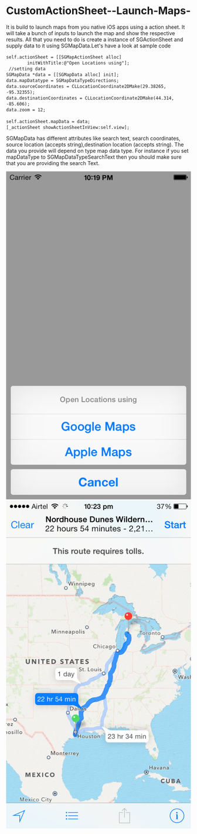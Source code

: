 CustomActionSheet--Launch-Maps-
===============================

It is build to launch maps from you native iOS apps using a action sheet. It will take a bunch of inputs to launch the map and show the respective results. All that you need to do is create a instance of SGActionSheet and supply data to it using SGMapData.Let's have a look at sample code

    self.actionSheet = [[SGMapActionSheet alloc] 
			initWithTitle:@"Open Locations using"];
     //setting data   
    SGMapData *data = [[SGMapData alloc] init];
    data.mapDatatype = SGMapDataTypeDirections;  
    data.sourceCoordinates = CLLocationCoordinate2DMake(29.38265, -95.32355);
    data.destinationCoordinates = CLLocationCoordinate2DMake(44.314, -85.606);
    data.zoom = 12;
   
    self.actionSheet.mapData = data;    
    [_actionSheet showActionSheetInView:self.view];

SGMapData has different attributes like search text, search coordinates, source location (accepts string),destination location (accepts string). The data you provide will depend on type map data type. For instance if you set mapDataType to SGMapDataTypeSearchText then you should make sure that you are providing the search Text.

![alt tag](Screenshots/actionSheet.png)
![Screnshot](Screenshots/AppleMap1.png)  
